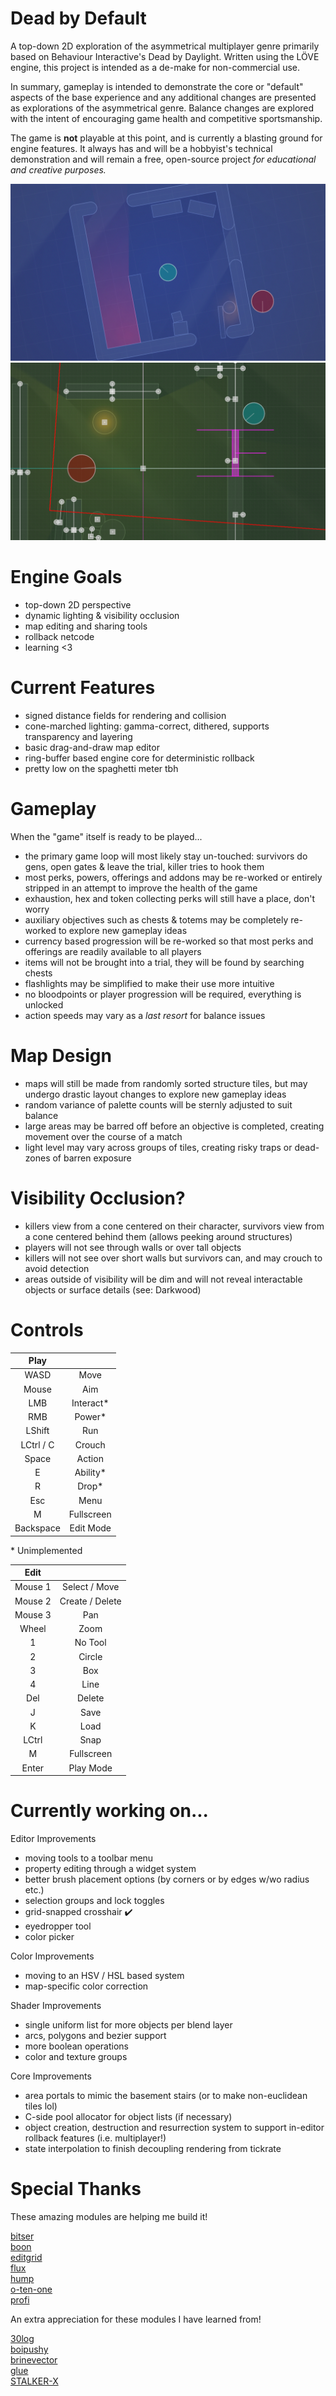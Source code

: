 # Dead by Default

A top-down 2D exploration of the asymmetrical multiplayer genre primarily based on Behaviour Interactive's Dead by Daylight. Written using the LÖVE engine, this project is intended as a de-make for non-commercial use.

In summary, gameplay is intended to demonstrate the core or "default" aspects of the base experience and any additional changes are presented as explorations of the asymmetrical genre. Balance changes are explored with the intent of encouraging game health and competitive sportsmanship.

The game is __not__ playable at this point, and is currently a blasting ground for engine features. It always has and will be a hobbyist's technical demonstration and will remain a free, open-source project *for educational and creative purposes.*

![Cone-marched Lights & Shadows](meta/deadbydefault_210128_3.png)
![Editor Tools](meta/deadbydefault_210128_4.png)


# Engine Goals

- top-down 2D perspective
- dynamic lighting & visibility occlusion
- map editing and sharing tools
- rollback netcode
- learning <3


# Current Features

- signed distance fields for rendering and collision
- cone-marched lighting: gamma-correct, dithered, supports transparency and layering
- basic drag-and-draw map editor
- ring-buffer based engine core for deterministic rollback
- pretty low on the spaghetti meter tbh


# Gameplay

When the "game" itself is ready to be played...
- the primary game loop will most likely stay un-touched: survivors do gens, open gates & leave the trial, killer tries to hook them
- most perks, powers, offerings and addons may be re-worked or entirely stripped in an attempt to improve the health of the game
- exhaustion, hex and token collecting perks will still have a place, don't worry
- auxiliary objectives such as chests & totems may be completely re-worked to explore new gameplay ideas
- currency based progression will be re-worked so that most perks and offerings are readily available to all players
- items will not be brought into a trial, they will be found by searching chests
- flashlights may be simplified to make their use more intuitive
- no bloodpoints or player progression will be required, everything is unlocked
- action speeds may vary as a *last resort* for balance issues


# Map Design

- maps will still be made from randomly sorted structure tiles, but may undergo drastic layout changes to explore new gameplay ideas
- random variance of palette counts will be sternly adjusted to suit balance
- large areas may be barred off before an objective is completed, creating movement over the course of a match
- light level may vary across groups of tiles, creating risky traps or dead-zones of barren exposure


# Visibility Occlusion?

- killers view from a cone centered on their character, survivors view from a cone centered behind them (allows peeking around structures)
- players will not see through walls or over tall objects
- killers will not see over short walls but survivors can, and may crouch to avoid detection
- areas outside of visibility will be dim and will not reveal interactable objects or surface details (see: Darkwood)


# Controls

| Play ||
| :---: | :---: |
| WASD | Move |
| Mouse | Aim |
| LMB | Interact* |
| RMB | Power* |
| LShift | Run |
| LCtrl / C | Crouch |
| Space | Action |
| E | Ability* |
| R | Drop* |
| Esc | Menu |
| M | Fullscreen |
| Backspace | Edit Mode |

\* Unimplemented  

| Edit ||
| :---: | :---: |
| Mouse 1 | Select / Move |
| Mouse 2 | Create / Delete |
| Mouse 3 | Pan |
| Wheel | Zoom |
| 1 | No Tool |
| 2 | Circle |
| 3 | Box |
| 4 | Line |
| Del | Delete |
| J | Save |
| K | Load |
| LCtrl | Snap |
| M | Fullscreen |
| Enter | Play Mode |


# Currently working on...

Editor Improvements
- moving tools to a toolbar menu
- property editing through a widget system
- better brush placement options (by corners or by edges w/wo radius etc.)
- selection groups and lock toggles
- grid-snapped crosshair :heavy_check_mark:
- eyedropper tool
- color picker

Color Improvements
- moving to an HSV / HSL based system
- map-specific color correction

Shader Improvements
- single uniform list for more objects per blend layer
- arcs, polygons and bezier support
- more boolean operations
- color and texture groups

Core Improvements
- area portals to mimic the basement stairs (or to make non-euclidean tiles lol)
- C-side pool allocator for object lists (if necessary)
- object creation, destruction and resurrection system to support in-editor rollback features (i.e. multiplayer!)
- state interpolation to finish decoupling rendering from tickrate


# Special Thanks

These amazing modules are helping me build it!

[bitser](https://github.com/gvx/bitser)  
[boon](https://github.com/camchenry/boon)  
[editgrid](https://github.com/bakpakin/Editgrid)  
[flux](https://github.com/rxi/flux)  
[hump](https://github.com/vrld/hump)  
[o-ten-one](https://github.com/love2d-community/splashes)  
[profi](https://gist.github.com/perky/2838755)

An extra appreciation for these modules I have learned from!

[30log](https://github.com/Yonaba/30log)  
[boipushy](https://github.com/a327ex/boipushy)  
[brinevector](https://github.com/novemberisms/brinevector)  
[glue](https://github.com/luapower/glue)  
[STALKER-X](https://github.com/a327ex/STALKER-X)  
